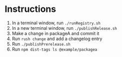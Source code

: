 # Instructions

1. In a terminal window, run `./runRegistry.sh`
2. In a new terminal window, run `./publishRelease.sh`
3. Make a change in packageA and commit it
4. Run `rush change` and add a changelog entry
5. Run `./publishPrerelease.sh`
6. Run `npm dist-tags ls @example/packagea`
